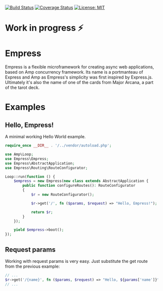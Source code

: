[![Build Status](https://travis-ci.com/empress-php/empress.svg?branch=master)](https://travis-ci.com/empress-php/empress)
[![Coverage Status](https://coveralls.io/repos/github/empress-php/empress/badge.svg)](https://coveralls.io/github/empress-php/empress)
[![License: MIT](https://img.shields.io/badge/License-MIT-yellow.svg)](https://opensource.org/licenses/MIT)

# Work in progress ⚡

# Empress
Empress is a flexible microframework for creating async web applications, based on Amp concurrency framework.
Its name is a portmanteau of Express and Amp as Empress's simplicity was first inspired by Express.js. Ultimately it's also the name
of one of the cards from Major Arcana, a part of the tarot deck.

# Examples
## Hello, Empress!
A minimal working Hello World example.

```php
require_once __DIR__ . '/../vendor/autoload.php';

use Amp\Loop;
use Empress\Empress;
use Empress\AbstractApplication;
use Empress\Routing\RouteConfigurator;

Loop::run(function () {
    $empress = new Empress(new class extends AbstractApplication {
        public function configureRoutes(): RouteConfigurator
        {
            $r = new RouteConfigurator();

            $r->get('/', fn ($params, $request) => "Hello, Empress!");

            return $r;
        }
    });

    yield $empress->boot();
});
```
## Request params
Working with request params is very easy. Just substitute the get route from the previous example:
```php
// ...
$r->get('/{name}', fn ($params, $request) => "Hello, ${params['name']}");
// ...
```
